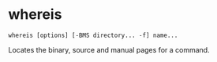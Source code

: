 # whereis

```
whereis [options] [-BMS directory... -f] name...
```
Locates the binary, source and manual pages for a command.

